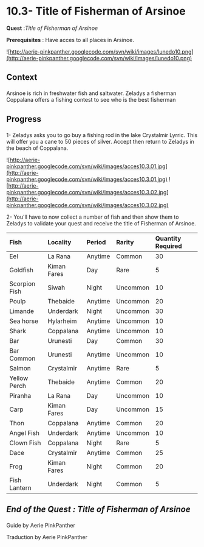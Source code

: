 # 10.3- Title of Fisherman of Arsinoe #


<p><b>Quest</b> :<em>Title of Fisherman of Arsinoe</em> </p>
<p><b>Prerequisites</b> : Have acces to all places in Arsinoe.</p>

![http://aerie-pinkpanther.googlecode.com/svn/wiki/images/lunedo10.png](http://aerie-pinkpanther.googlecode.com/svn/wiki/images/lunedo10.png)

## <p><span>Context</span></p> ##

Arsinoe is rich in freshwater fish and saltwater. Zeladys a fisherman Coppalana offers a fishing contest to see who is the best fisherman


## <p>Progress</p> ##

1- Zeladys asks you to go buy a fishing rod in the lake Crystalmir Lyrric. This will offer you a cane to 50 pieces of silver. Accept then return to Zeladys in the beach of Coppalana.


![http://aerie-pinkpanther.googlecode.com/svn/wiki/images/acces10.3.01.jpg](http://aerie-pinkpanther.googlecode.com/svn/wiki/images/acces10.3.01.jpg)
![http://aerie-pinkpanther.googlecode.com/svn/wiki/images/acces10.3.02.jpg](http://aerie-pinkpanther.googlecode.com/svn/wiki/images/acces10.3.02.jpg)


2- You'll have to now collect a number of fish and then show them to Zeladys to validate your quest and receive the title of Fisherman of Arsinoe.


| **Fish** | **Locality** | **Period** | **Rarity** | **Quantity Required** |
|:---------|:-------------|:-----------|:-----------|:----------------------|
| Eel      | La Rana      | Anytime    | Common     | 30                    |
| Goldfish | Kiman Fares  | Day        | Rare       | 5                     |
| Scorpion Fish | Siwah        | Night      | Uncommon   | 10                    |
| Poulp    | Thebaide     | Anytime    | Uncommon   | 20                    |
| Limande  | Underdark    |Night       | Uncommon   | 30                    |
| Sea horse | Hylarheim    | Anytime    | Uncommon   | 10                    |
| Shark    | Coppalana    | Anytime    | Uncommon   | 10                    |
| Bar      | Urunesti     | Day        | Common     | 30                    |
| Bar Common | Urunesti     | Anytime    | Uncommon   | 10                    |
| Salmon   | Crystalmir   | Anytime    | Rare       | 5                     |
| Yellow Perch | Thebaide     | Anytime    | Common     | 20                    |
| Piranha  | La Rana      | Day        | Uncommon   | 10                    |
| Carp     | Kiman Fares  | Day        | Uncommon   | 15                    |
| Thon     | Coppalana    | Anytime    | Common     | 20                    |
| Angel Fish | Underdark    | Anytime    | Uncommon   | 10                    |
| Clown Fish | Coppalana    | Night      | Rare       | 5                     |
| Dace     | Crystalmir   | Anytime    | Common     | 25                    |
| Frog     | Kiman Fares  | Night      | Common     | 20                    |
| Fish Lantern | Underdark    | Night      | Common     | 5                     |


## <p><em>End of the Quest : Title of Fisherman of Arsinoe</em></h2>
Guide by Aerie PinkPanther

Traduction by Aerie PinkPanther
</p>